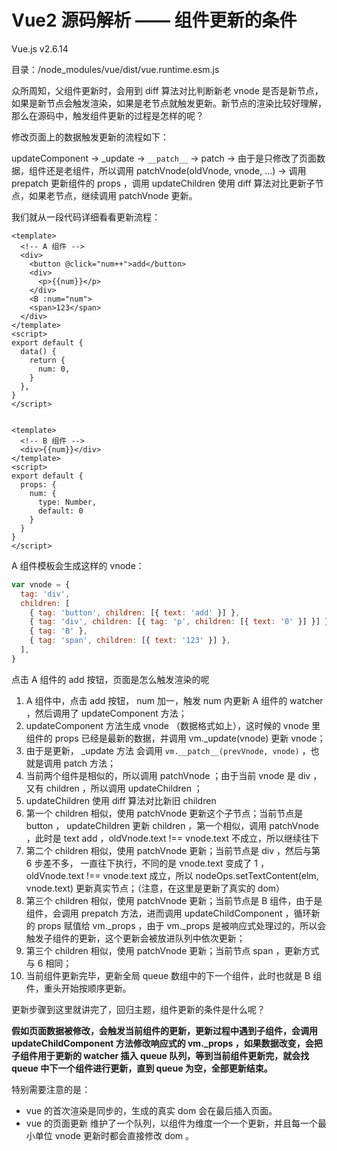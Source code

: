 # Vue2 源码解析 —— 组件更新的条件

Vue.js v2.6.14

目录：/node_modules/vue/dist/vue.runtime.esm.js

众所周知，父组件更新时，会用到 diff 算法对比判断新老 vnode 是否是新节点，如果是新节点会触发渲染，如果是老节点就触发更新。新节点的渲染比较好理解，那么在源码中，触发组件更新的过程是怎样的呢？

修改页面上的数据触发更新的流程如下：

updateComponent -> _update -> ```__patch__``` -> patch -> 由于是只修改了页面数据，组件还是老组件，所以调用 patchVnode(oldVnode, vnode, ...) -> 调用 prepatch 更新组件的 props ，调用 updateChildren 使用 diff 算法对比更新子节点，如果老节点，继续调用 patchVnode 更新。

我们就从一段代码详细看看更新流程：

```vue
<template>
  <!-- A 组件 -->
  <div>
    <button @click="num++">add</button>
    <div>
      <p>{{num}}</p>
    </div>
    <B :num="num">
    <span>123</span>
  </div>
</template>
<script>
export default {
  data() {
    return {
      num: 0,
    }
  },
}
</script>


<template>
  <!-- B 组件 -->
  <div>{{num}}</div>
</template>
<script>
export default {
  props: {
    num: {
      type: Number,
      default: 0
    }
  }
}
</script>
```

A 组件模板会生成这样的 vnode：

```js
var vnode = {
  tag: 'div',
  children: [
    { tag: 'button', children: [{ text: 'add' }] },
    { tag: 'div', children: [{ tag: 'p', children: [{ text: '0' }] }] },
    { tag: 'B' },
    { tag: 'span', children: [{ text: '123' }] },
  ],
}
```
点击 A 组件的 add 按钮，页面是怎么触发渲染的呢

1. A 组件中，点击 add 按钮， num 加一，触发 num 内更新 A 组件的 watcher ，然后调用了 updateComponent 方法；
2. updateComponent 方法生成 vnode （数据格式如上），这时候的 vnode 里组件的 props 已经是最新的数据，并调用 vm._update(vnode) 更新 vnode；
3. 由于是更新， _update 方法 会调用 ```vm.__patch__(prevVnode, vnode)``` ，也就是调用 patch 方法；
4. 当前两个组件是相似的，所以调用 patchVnode ；由于当前 vnode 是 div ，又有 children ，所以调用 updateChildren ；
5. updateChildren 使用 diff 算法对比新旧 children
6. 第一个 children 相似，使用 patchVnode 更新这个子节点；当前节点是 button ， updateChildren 更新 children ，第一个相似，调用 patchVnode ，此时是 text add ，oldVnode.text !== vnode.text 不成立，所以继续往下
7. 第二个 children 相似，使用 patchVnode 更新；当前节点是 div ，然后与第 6 步差不多， 一直往下执行，不同的是 vnode.text 变成了 1 ，oldVnode.text !== vnode.text 成立，所以 nodeOps.setTextContent(elm, vnode.text) 更新真实节点；（注意，在这里是更新了真实的 dom）
8. 第三个 children 相似，使用 patchVnode 更新；当前节点是 B 组件，由于是组件，会调用 prepatch 方法，进而调用 updateChildComponent ，循环新的 props 赋值给 vm._props ，由于 vm._props 是被响应式处理过的，所以会触发子组件的更新，这个更新会被放进队列中依次更新；
9. 第三个 children 相似，使用 patchVnode 更新；当前节点 span ，更新方式与 6 相同；
10. 当前组件更新完毕，更新全局 queue 数组中的下一个组件，此时也就是 B 组件，重头开始按顺序更新。

更新步骤到这里就讲完了，回归主题，组件更新的条件是什么呢？

**假如页面数据被修改，会触发当前组件的更新，更新过程中遇到子组件，会调用 updateChildComponent 方法修改响应式的 vm._props ，如果数据改变，会把子组件用于更新的 watcher 插入 queue 队列，等到当前组件更新完，就会找 queue 中下一个组件进行更新，直到 queue 为空，全部更新结束。**

特别需要注意的是：

* vue 的首次渲染是同步的，生成的真实 dom 会在最后插入页面。
* vue 的页面更新 维护了一个队列，以组件为维度一个一个更新，并且每一个最小单位 vnode 更新时都会直接修改 dom 。
